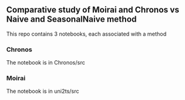## Comparative study of Moirai and Chronos vs Naive and SeasonalNaive method

This repo contains 3 notebooks, each associated with a method

### Chronos

The notebook is in Chronos/src

### Moirai

The notebook is in uni2ts/src
